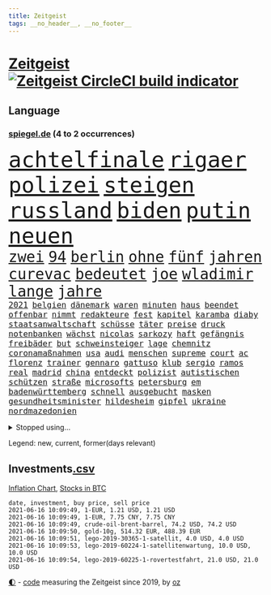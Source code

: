 ```yaml
---
title: Zeitgeist
tags: __no_header__, __no_footer__
---
```


# [Zeitgeist](https://oliz.io/zeitgeist/) [![Zeitgeist CircleCI build indicator](https://circleci.com/gh/ooz/zeitgeist.svg?style=shield)](https://circleci.com/gh/ooz/zeitgeist)

## Language

<h3><a href="https://www.spiegel.de" target="_blank">spiegel.de</a> (4 to 2 occurrences)</h3>
<p style="font-family:monospace">
<span style="font-size:32pt"><a href="news_links.html#achtelfinale" class="current">achtelfinale</a></span>
<span style="font-size:32pt"><a href="news_links.html#rigaer" class="new">rigaer</a></span>
<span style="font-size:32pt"><a href="news_links.html#polizei" class="current">polizei</a></span>
<span style="font-size:32pt"><a href="news_links.html#steigen" class="current">steigen</a></span>
<span style="font-size:32pt"><a href="news_links.html#russland" class="current">russland</a></span>
<span style="font-size:32pt"><a href="news_links.html#biden" class="current">biden</a></span>
<span style="font-size:32pt"><a href="news_links.html#putin" class="current">putin</a></span>
<span style="font-size:32pt"><a href="news_links.html#neuen" class="current">neuen</a></span>
<br>
<span style="font-size:22pt"><a href="news_links.html#zwei" class="current">zwei</a></span>
<span style="font-size:22pt"><a href="news_links.html#94" class="current">94</a></span>
<span style="font-size:22pt"><a href="news_links.html#berlin" class="current">berlin</a></span>
<span style="font-size:22pt"><a href="news_links.html#ohne" class="current">ohne</a></span>
<span style="font-size:22pt"><a href="news_links.html#fünf" class="current">fünf</a></span>
<span style="font-size:22pt"><a href="news_links.html#jahren" class="current">jahren</a></span>
<span style="font-size:22pt"><a href="news_links.html#curevac" class="current">curevac</a></span>
<span style="font-size:22pt"><a href="news_links.html#bedeutet" class="current">bedeutet</a></span>
<span style="font-size:22pt"><a href="news_links.html#joe" class="current">joe</a></span>
<span style="font-size:22pt"><a href="news_links.html#wladimir" class="current">wladimir</a></span>
<span style="font-size:22pt"><a href="news_links.html#lange" class="current">lange</a></span>
<span style="font-size:22pt"><a href="news_links.html#jahre" class="current">jahre</a></span>
<br>
<span style="font-size:12pt"><a href="news_links.html#2021" class="current">2021</a></span>
<span style="font-size:12pt"><a href="news_links.html#belgien" class="current">belgien</a></span>
<span style="font-size:12pt"><a href="news_links.html#dänemark" class="current">dänemark</a></span>
<span style="font-size:12pt"><a href="news_links.html#waren" class="current">waren</a></span>
<span style="font-size:12pt"><a href="news_links.html#minuten" class="current">minuten</a></span>
<span style="font-size:12pt"><a href="news_links.html#haus" class="current">haus</a></span>
<span style="font-size:12pt"><a href="news_links.html#beendet" class="current">beendet</a></span>
<span style="font-size:12pt"><a href="news_links.html#offenbar" class="current">offenbar</a></span>
<span style="font-size:12pt"><a href="news_links.html#nimmt" class="current">nimmt</a></span>
<span style="font-size:12pt"><a href="news_links.html#redakteure" class="new">redakteure</a></span>
<span style="font-size:12pt"><a href="news_links.html#fest" class="current">fest</a></span>
<span style="font-size:12pt"><a href="news_links.html#kapitel" class="current">kapitel</a></span>
<span style="font-size:12pt"><a href="news_links.html#karamba" class="new">karamba</a></span>
<span style="font-size:12pt"><a href="news_links.html#diaby" class="new">diaby</a></span>
<span style="font-size:12pt"><a href="news_links.html#staatsanwaltschaft" class="current">staatsanwaltschaft</a></span>
<span style="font-size:12pt"><a href="news_links.html#schüsse" class="current">schüsse</a></span>
<span style="font-size:12pt"><a href="news_links.html#täter" class="current">täter</a></span>
<span style="font-size:12pt"><a href="news_links.html#preise" class="current">preise</a></span>
<span style="font-size:12pt"><a href="news_links.html#druck" class="current">druck</a></span>
<span style="font-size:12pt"><a href="news_links.html#notenbanken" class="new">notenbanken</a></span>
<span style="font-size:12pt"><a href="news_links.html#wächst" class="current">wächst</a></span>
<span style="font-size:12pt"><a href="news_links.html#nicolas" class="new">nicolas</a></span>
<span style="font-size:12pt"><a href="news_links.html#sarkozy" class="new">sarkozy</a></span>
<span style="font-size:12pt"><a href="news_links.html#haft" class="current">haft</a></span>
<span style="font-size:12pt"><a href="news_links.html#gefängnis" class="current">gefängnis</a></span>
<span style="font-size:12pt"><a href="news_links.html#freibäder" class="new">freibäder</a></span>
<span style="font-size:12pt"><a href="news_links.html#but" class="new">but</a></span>
<span style="font-size:12pt"><a href="news_links.html#schweinsteiger" class="new">schweinsteiger</a></span>
<span style="font-size:12pt"><a href="news_links.html#lage" class="current">lage</a></span>
<span style="font-size:12pt"><a href="news_links.html#chemnitz" class="new">chemnitz</a></span>
<span style="font-size:12pt"><a href="news_links.html#coronamaßnahmen" class="current">coronamaßnahmen</a></span>
<span style="font-size:12pt"><a href="news_links.html#usa" class="current">usa</a></span>
<span style="font-size:12pt"><a href="news_links.html#audi" class="current">audi</a></span>
<span style="font-size:12pt"><a href="news_links.html#menschen" class="current">menschen</a></span>
<span style="font-size:12pt"><a href="news_links.html#supreme" class="current">supreme</a></span>
<span style="font-size:12pt"><a href="news_links.html#court" class="current">court</a></span>
<span style="font-size:12pt"><a href="news_links.html#ac" class="current">ac</a></span>
<span style="font-size:12pt"><a href="news_links.html#florenz" class="new">florenz</a></span>
<span style="font-size:12pt"><a href="news_links.html#trainer" class="current">trainer</a></span>
<span style="font-size:12pt"><a href="news_links.html#gennaro" class="new">gennaro</a></span>
<span style="font-size:12pt"><a href="news_links.html#gattuso" class="new">gattuso</a></span>
<span style="font-size:12pt"><a href="news_links.html#klub" class="current">klub</a></span>
<span style="font-size:12pt"><a href="news_links.html#sergio" class="current">sergio</a></span>
<span style="font-size:12pt"><a href="news_links.html#ramos" class="new">ramos</a></span>
<span style="font-size:12pt"><a href="news_links.html#real" class="current">real</a></span>
<span style="font-size:12pt"><a href="news_links.html#madrid" class="current">madrid</a></span>
<span style="font-size:12pt"><a href="news_links.html#china" class="current">china</a></span>
<span style="font-size:12pt"><a href="news_links.html#entdeckt" class="current">entdeckt</a></span>
<span style="font-size:12pt"><a href="news_links.html#polizist" class="current">polizist</a></span>
<span style="font-size:12pt"><a href="news_links.html#autistischen" class="new">autistischen</a></span>
<span style="font-size:12pt"><a href="news_links.html#schützen" class="current">schützen</a></span>
<span style="font-size:12pt"><a href="news_links.html#straße" class="current">straße</a></span>
<span style="font-size:12pt"><a href="news_links.html#microsofts" class="new">microsofts</a></span>
<span style="font-size:12pt"><a href="news_links.html#petersburg" class="current">petersburg</a></span>
<span style="font-size:12pt"><a href="news_links.html#em" class="current">em</a></span>
<span style="font-size:12pt"><a href="news_links.html#badenwürttemberg" class="current">badenwürttemberg</a></span>
<span style="font-size:12pt"><a href="news_links.html#schnell" class="current">schnell</a></span>
<span style="font-size:12pt"><a href="news_links.html#ausgebucht" class="current">ausgebucht</a></span>
<span style="font-size:12pt"><a href="news_links.html#masken" class="current">masken</a></span>
<span style="font-size:12pt"><a href="news_links.html#gesundheitsminister" class="current">gesundheitsminister</a></span>
<span style="font-size:12pt"><a href="news_links.html#hildesheim" class="new">hildesheim</a></span>
<span style="font-size:12pt"><a href="news_links.html#gipfel" class="current">gipfel</a></span>
<span style="font-size:12pt"><a href="news_links.html#ukraine" class="current">ukraine</a></span>
<span style="font-size:12pt"><a href="news_links.html#nordmazedonien" class="current">nordmazedonien</a></span>
</p>
<details>
<summary>Stopped using...</summary>
<p class="former" style="font-size:12pt">
rb(239) aufgerufen(238) awards(238) brutale(238) gefiel(238) mike(238) tatortvote(238) wirklichkeit(238) bildungsministerin(237) entdeckung(237) erzielt(237) genannt(237) influencer(237) jüdische(237) kandidatinnen(237) katze(237) lohnt(237) torjäger(237) treffer(237) 737(236) gedrängt(236) kommentiert(236) lockdowns(236) ludwigshafen(236) reduziert(236) straftaten(236) weshalb(236) 39(235) a2(235) bekanntesten(235) beschwerde(235) egal(235) gleichzeitig(235) krankenhäusern(235) punkte(235) schwedischen(235) unmut(235) zeugen(235) zlatan(235) 7(234) airbnb(234) bischofskonferenz(234) bundeskanzler(234) christen(234) coronalockdown(234) drehen(234) erkennt(234) feminismus(234) future(234) gestrandet(234) königreichs(234) künstlerin(234) nachfolgerin(234) qualität(234) rote(234) rüsten(234) schulkinder(234) streicht(234) untersucht(234) weber(234) airbus(233) alkohol(233) betriebe(233) brown(233) cockpit(233) einziges(233) elefanten(233) fünfte(233) gefüllt(233) irgendwann(233) klein(233) lyon(233) melanie(233) olympique(233) sicherheitsbehörden(233) sparen(233) spätestens(233) tom(233) verweigern(233) atlanta(232) ausweiten(232) bezug(232) britischer(232) depressionen(232) erdgas(232) fridays(232) investiert(232) kitas(232) langer(232) lebt(232) leichter(232) mario(232) nrwinnenminister(232) pompeo(232) raten(232) scheuer(232) tempo(232) verstorbenen(232) verzweifelt(232) virologe(232) 05(231) 33(231) 6(231) allgäu(231) beantragen(231) cancel(231) culture(231) gehe(231) heizung(231) kohleausstieg(231) mainz(231) mütter(231) schulden(231) spitzenspiel(231) attraktiver(230) bayerntrainer(230) erschütterte(230) feinde(230) flaschen(230) fliehen(230) freiburg(230) fördert(230) gesicht(230) hoffenheim(230) höchst(230) kretschmer(230) kämpfe(230) maßnahme(230) podium(230) remis(230) roboter(230) räumen(230) schlimm(230) versorgt(230) vertreter(230) zurzeit(230) zwang(230) 44(229) angeklagter(229) ausschreitungen(229) auswanderer(229) eskalieren(229) geistliche(229) gesundheit(229) gutes(229) lügen(229) massiven(229) moderna(229) pharmakonzerne(229) rollstuhl(229) unterschiedlichen(229) verbringen(229) verdiente(229) volker(229) zeitalter(229) 27(228) bedarf(228) bedenken(228) dortige(228) drohungen(228) eindringlich(228) gefährden(228) grundschüler(228) hieß(228) historischen(228) jackson(228) kriminellen(228) landesregierung(228) niederlagen(228) radsport(228) ronald(228) verkehrsminister(228) weichen(228) werkzeug(228) zivilisten(228) ausflug(227) aviv(227) begleiten(227) bußgeld(227) durften(227) gedreht(227) geflogen(227) gelsenkirchen(227) handelte(227) jonas(227) mahnen(227) maximal(227) maximilian(227) mächtigsten(227) nahverkehr(227) rettungsschiff(227) schwierigen(227) seltener(227) spitzentitel(227) tel(227) teure(227) wochenlang(227) ahnung(226) ausgangssperre(226) auswärtigen(226) berufseinstieg(226) bmw(226) branchen(226) ehre(226) familien(226) hessens(226) menschenleben(226) vergleich(226) verschiebt(226) väter(226) werben(226) wilson(226) wälder(226) überprüft(226) 10000(225) 24jähriger(225) anlagen(225) auseinander(225) ausgleich(225) befreit(225) bekämpft(225) gewaltsamen(225) goretzka(225) häusliche(225) immobilien(225) investitionen(225) katastrophale(225) null(225) psg(225) schwierigkeiten(225) spaziergang(225) strafstoß(225) tagelang(225) verspielt(225) veränderte(225) 2011(224) amerikanischen(224) beleidigung(224) bus(224) debatten(224) einstigen(224) energy(224) finanziell(224) historisches(224) kompliziert(224) medikamente(224) paderborn(224) pünktlich(224) satellitenbild(224) social(224) sonntagmorgen(224) studium(224) taktik(224) umgehend(224) vertritt(224) übt(224) 1500(223) ausfall(223) behaupten(223) freundschaft(223) gewohnt(223) oma(223) starker(223) strikte(223) verwüstungen(223) 180(222) 600(222) armut(222) bundesstaat(222) trieb(222) volle(222) warnte(222) fortgesetzt(221) fußballprofi(221) gebe(221) gladbach(221) indonesien(221) jedenfalls(221) lagen(221) mesut(221) misshandlungen(221) teenager(221) zielgeraden(221) billie(220) eilish(220) empfohlen(220) erbe(220) forschung(220) kanzlerschaft(220) kleines(220) morde(220) angezündet(219) beschränkungen(219) goldenen(219) matteo(219) milde(219) verwandelt(219) 13jähriger(218) ablehnung(218) aufnahme(218) beschossen(218) dich(218) einbrechen(218) einfacher(218) infektionsrisiko(218) kanzlerkandidatur(218) kritischen(218) organisieren(218) samstagabend(218) überraschung(218) besiegte(217) douglas(217) einnahmen(217) erzgebirge(217) gehirn(217) haushalte(217) meinen(217) privat(217) prominentesten(217) stiegen(217) usrepräsentantenhaus(217) vakzine(217) wittert(217) beschuldigten(216) haaland(216) innere(216) kehrte(216) viertelfinale(216) überfallen(216) überschwemmungen(216) aufholjagd(215) besondere(215) deutschem(215) fragte(215) geschieht(215) kroos(215) pipeline(215) provokation(215) schwerverletzte(215) verletzten(215) wohnt(215) überprüfen(215) lücke(214) probe(214) sonde(214) ständig(214) unglaubliche(214) hall(213) ignorieren(213) le(213) outfit(213) sachsens(213) stellungnahme(213) verteidigen(213) zusammenstößen(213) auszahlung(212) besiegen(212) coronabedingt(212) coronaviruspandemie(212) entließ(212) hielten(212) justizministerium(212) netflixserie(212) raab(212) registrieren(212) todesstrafe(212) wahnsinn(212) barnier(211) bestätigte(211) kluge(211) ringen(211) robben(211) solange(211) zuckerberg(211) überprüfung(211) bekenntnis(210) bruce(210) erfolgreichsten(210) indizien(210) mitfavorit(210) schwärmt(210) verschwörung(210) warm(210) 17jähriger(209) 73(209) alarmierte(209) amerikas(209) heiligen(209) illegales(209) janine(209) kracht(209) präsidentenwahl(209) stone(209) 19jähriger(208) dein(208) digital(208) fehlten(208) führungspositionen(208) philosoph(208) engpässe(207) größere(207) heinrich(207) kunstwerk(207) top(207) 46(206) dachten(206) eudiplomaten(206) inzidenzwert(206) mitarbeiterin(206) rasen(206) ausgeweitet(205) bangkok(205) bunten(205) doha(205) empfehlen(205) jubeln(205) rose(205) stress(205) ware(205) erkannt(204) hilfen(204) s(204) architekten(203) asteroiden(203) bevorstehen(203) coronazeit(203) flagge(203) hackerangriff(203) kickers(203) tabellenführer(203) tätern(203) whochef(203) fortuna(202) hängen(202) immens(202) regierungserklärung(202) wuchs(202) infektionsgeschehen(201) saintgermain(201) sicherheitsgesetz(201) fließen(200) me(200) papier(200) rettung(200) bartsch(199) klassische(199) onlineplattformen(199) erpressung(198) einhalten(197) fame(197) fehlende(197) grünenchefin(197) mischung(197) vermissten(197) abermals(196) feierten(196) gewaltsame(196) royale(196) würzburger(196) cover(195) lieferanten(195) palmer(195) ungeklärt(195) albtraum(194) anschlägen(194) daxkonzern(194) gleichen(194) nervosität(194) trauma(194) verzeichnen(194) angewiesen(193) coronaeinschränkungen(193) flughafens(193) fähigkeiten(193) himalaja(193) schwört(193) titelgewinn(193) verzögerungen(193) wahr(193) benötigte(192) bezirk(192) bundesparteitag(192) jadon(192) 39jährigen(191) dutzend(191) gesundheitsdienst(191) gewannen(191) klang(191) night(191) khan(190) nannten(190) sozial(190) vogel(190) barça(189) ernährung(189) telefonieren(189) vergabe(189) vertraute(189) flüchtete(187) barth(186) müttern(186) 300000(185) kameraden(185) kretschmann(185) offensichtlich(185) personelle(185) stehlen(185) vorfällen(185) winfried(185) anfühlt(184) ermordete(184) illegaler(184) tanzen(184) diesjährigen(183) farben(183) karlsruhe(183) klischees(183) rwe(183) evangelische(182) herausforderungen(182) unrealistisch(182) araber(181) befrieden(181) johannes(181) male(181) rückgängig(181) startup(181) stellenabbau(181) abschottung(180) niedrigsten(180) voraussetzung(180) voraussichtlich(180) edin(179) plänen(179) renault(179) golfstar(178) überlastet(178) entbrannt(177) offenem(177) anderswo(176) impfzentrum(176) zoom(176) berufswahl(175) eingeliefert(175) hagen(175) rollstuhlfahrer(175) spacex(175) spektakulärer(175) datenschutz(174) strukturen(174) topspiel(174) coronafolgen(173) umzugehen(173) verpflichtend(173) ausgeblieben(172) janet(172) privatpersonen(171) revival(171) beerdigt(169) fabian(169) ibrahimović(169) sancho(169) tolle(169) ausgesehen(168) heimsieg(168) koblenz(167) noah(167) usarbeitsmarkt(167) 43jähriger(166) billiger(166) brachten(166) trugen(166) versammelt(166) weltmeisterin(166) boomt(165) rätselhafter(165) arnd(164) popsängerin(164) warme(164) 1975(163) durchhalten(163) entzug(163) kollabieren(163) mobilität(163) mandanten(162) 58(161) bundeskabinett(161) gesundheitsministers(161) titelkampf(161) ustruppen(161) ausliefern(159) berühmtesten(159) kraftwerk(159) angestellten(158) helmut(158) bürokratie(156) genaue(156) mail(156) vertrauten(156) hartz(155) kollidierte(155) rekorde(155) bali(154) coronawochenüberblick(154) teneriffa(154) eruptionen(153) flogen(153) kleinere(153) lawinen(153) loslegen(153) gerechter(152) stoffe(152) terzić(151) 15jährige(150) biontech/pfizer(150) karolina(150) morddrohungen(150) saisonende(150) gedicht(149) bätzing(148) richtlinien(148) aussetzen(147) gesendet(147) groko(147) überforderte(147) beifahrer(146) entlarven(146) würzburg(146) edeka(144) exuspräsident(144) festgesetzt(144) flüchtlingslagern(144) wissler(144) harren(143) verschlimmert(143) überschatten(143) stadionsprecher(142) stromversorgung(140) urlaubsinsel(140) anfragen(139) belohnt(138) marie(138) motorroller(138) gottschalk(137) wonach(137) geheim(136) papiere(134) rückweg(134) schutzvorkehrungen(134) edinburgh(133) entgehen(133) trainers(133) absetzen(132) führungswechsel(132) höhenflug(132) anfällig(131) jagt(131) polizeibeamte(131) impftermin(130) jahn(130) schlaf(130) schwangerschaftsabbrüche(130) verbleibenden(130) entschärfung(129) rammt(129) verbraucht(129) ersparnisse(128) fakenews(128) fragwürdigen(128) gestohlenen(128) glasgow(128) indonesischen(128) pokalsieger(128) brad(127) statistiker(127) pantherstar(126) infos(125) irische(125) iv(125) sir(125) häusern(124) java(124) leuchtet(124) schrittweise(124) terrororganisation(124) zulauf(124) erschleichen(123) laptop(123) pleiten(123) willis(123) benutzen(122) kobe(122) neunte(122) delmenhorst(121) offline(121) schulöffnungen(121) weißer(121) agenda(120) amazons(120) dfbpräsident(120) englischer(120) lauert(120) trümmerteile(120) verstärkte(120) filmemacher(119) luxemburg(119) pokalfinale(119) gegeneinander(118) pkwmaut(117) gemüse(116) gewalttätigen(115) master(115) spielzeug(115) typs(115) behält(114) datingapp(114) grundstück(114) matratze(114) teilzunehmen(114) aufmarsch(113) ausflüge(113) erschlagen(113) fügte(113) angemessene(112) fuhren(112) gleicht(112) 00(111) bamberg(111) beratungsstelle(110) marina(110) bildungssystem(109) bryant(109) gelähmt(109) 73jährige(108) erlass(108) stürze(108) abgefangen(106) berechtigte(106) direkte(106) reparatur(105) traktiert(105) verschossen(105) goldbarren(104) üblich(104) belästigt(103) eingriffe(103) gezahlt(103) missverstanden(103) oscar(103) brannten(102) sprengt(102) ausstellung(100) dogecoin(100) mobbing(100) aue(99) chile(99) draghi(99) grab(99) sicherheitskräften(99) weltkriegsbomben(99) wöchentlich(99) kreuzfahrten(98) nachgebessert(98) weiblich(98) benachteiligten(97) drucken(97) fahrlässige(97) indiens(97) kommentaren(97) trieben(97) barrieren(96) bedingung(96) elektronischen(96) baron(95) streich(95) exportieren(94) nebenwirkung(94) seen(94) vergewaltigte(94) ambitioniertes(93) flächendeckende(93) antwortet(92) 20jährige(91) fragwürdiges(91) gefeierte(91) palästinensischer(91) wahlomat(91) 730000(90) angekündigte(90) ausgegraben(90) can't(90) dreieck(90) fahrradbranche(90) formate(90) fußballspieler(90) machtmissbrauch(90) magen(90) angriffs(89) esa(89) hope(89) taktischen(89) thermometer(89) undenkbar(89) vincent(89) arroganz(88) einräumt(88) emirat(88) frieren(88) japanerin(88) linkenvorsitzende(88) psychologischen(88) recherche(88) rechtsmediziner(88) sommerurlaub(88) verstörend(88) bombardierung(87) dünne(87) fahrradunfall(87) fassungslos(87) gereicht(87) muscheln(87) ehrliche(86) erfüllte(86) royal(86) sexistische(86) snacks(86) steuersenkungen(86) bundestagskandidatur(85) gegnerin(85) hatespeech(85) natotruppen(85) rausch(85) salihamidžić(85) thematisieren(85) vergnügungsparks(85) ksc(84) lehrstunde(84) längerem(84) montagmorgen(84) strich(84) oprah(83) pen(83) phasen(83) regionalwahl(83) spektakuläres(83) teslachefs(83) umgangs(83) winfrey(83) 313(82) fahrrädern(82) gesundheitsschutz(82) helikopter(82) hilferuf(82) obduziert(82) spannender(82) steuerlich(82) universelle(82) beliebteste(81) bundesinstitut(81) francisco(81) zurückgekehrt(81) großereignis(80) internetriesen(80) jayz(80) mitmachen(80) neunten(80) flüchtlingskrise(79) komplott(79) niemals(79) typ(79) vorrangig(79) aires(78) buenos(78) globes(78) hinderliche(78) teenagerin(78) täuschen(78) verborgene(78) ökologisch(78) hitlerbilder(77) knoblauch(77) mosambik(77) orte(77) blume(76) förderschulen(76) regionalen(76) sexualisierter(76) steuersätzen(76) studienfach(76) unabhängigkeitsbewegung(76) unbeschadet(76) vernehmung(76) angefahren(75) anwender(75) herkömmliche(75) lópez(75) seenotrettungsschiff(75) aktivistengruppe(74) aufräumen(74) buchstaben(74) exzesse(74) gebührt(74) kreuz(74) schwitzen(74) thessaloniki(74) unmoralisch(74) uskonservativen(74) wiedersehen(74) dfbpräsidenten(73) goldener(73) schieflage(73) spannendes(73) dramatisches(72) erforschung(72) hausarztpraxen(72) hawks(72) hingewiesen(72) viertes(72) betet(71) zürich(71) adams(70) maren(70) michigan(70) dagmar(69) fahrender(69) katalanen(69) korn(69) patentschutz(69) rum(69) verharrt(69) algorithmen(68) angriffswelle(68) diskriminierte(68) einnahme(68) musst(68) polemik(68) wal(68) kampl(67) press(67) room(67) vergewaltigers(67) weltberühmt(67) einsätzen(66) niederlegen(66) freizeittipps(65) harmloser(65) immunisiert(65) trollen(65) verglich(65) überraschendste(65) angeht(64) aussichtsreichen(64) lea(64) ustalkerin(64) bryson(63) dechambeau(63) nagelsmann(63) niedergelassene(63) seid(63) sicherheitslücke(63) eingebunden(62) gift(62) polizeieinsätze(62) unverantwortlich(62) übernehme(62) dunkel(61) jährlich(61) mitgliedern(61) zauberwürfel(61) fäuste(60) impfstoffexporte(60) staatsanwälte(60) unangemessene(60) vergrub(60) widersprüchliche(60) ethikrats(59) geklappt(59) landesarbeitsgericht(59) provokanten(59) witwe(59) ermittlungsverfahren(58) spiegelkorrespondent(58) 15jähriger(57) achtsamkeit(57) kundgebungen(57) kebekus(56) leichtathleten(56) massagesalons(56) segnen(55) impftempo(54) masters(54) trophäen(54) 1974(53) 35jährige(53) angehalten(53) deutschisraelische(53) güter(53) missglückten(53) ostküste(53) teilzeit(53) unbeteiligte(53) abwärts(52) erschaffen(52) aufsteigt(51) zugeständnisse(51) chauvin(50) coronainzidenz(50) derek(50) münchnern(50) schlaganfälle(50) sesamstraße(50) afroamerikaners(49) gerichtstermine(49) gerichtsverhandlung(49) jr(49) kürzer(49) nicolai(49) radfahren(49) regionale(49) schönheitswettbewerb(49) ussüdgrenze(49) kritikerin(48) anrainer(47) apu(47) auszugeben(47) expolizist(47) impfziel(47) krankgemeldet(47) kuss(47) simpsons(47) enkeltrick(46) geschädigten(46) großflächig(46) kleinerer(46) käse(46) scheuers(46) tierwesen(46) joseph(45) kurzes(45) tätowierungen(45) 5500(44) entfernten(44) ressourcen(44) berlinzehlendorf(43) brüsseler(43) genitalverstümmelung(43) kniet(43) raubüberfall(43) zehlendorf(43) ansprüchen(42) boseman(42) chadwick(42) dominierten(42) eisner(42) fellner(42) lösegeld(42) menschliches(42) posthum(42) 1400(41) 54jähriger(41) borissow(41) cduführung(41) covid19infektion(41) demokratiefördergesetz(41) formel1qualifying(41) kolonialismus(41) labour(41) packenden(41) bojko(40) fotobuch(40) stolperte(40) gesegnet(39) rtlshow(39) labourpartei(38) ängsten(38) dublin(37) sarg(37) seychellen(37) unternehmenssteuern(37) usmagazin(37) holzweg(36) neuerdings(36) abstiegsgefährdete(35) heldin(35) naturgesetze(35) verabschiedete(35) edmund(34) mehrkosten(34) alibaba(33) kuh(33) pochen(33) rekordstrafe(33) beleidigend(32) cyberattacke(32) spekulation(32) untergang(32) zidane(32) zinédine(32) rückzahlung(31) aufhören(30) forschungsministerin(30) geisterwaffen(30) kopfhörer(30) bayernlegende(29) blinkt(29) könige(29) teamleiterin(29) abliefern(28) basketballpokal(28) betriebsärzte(28) dog(28) scarlett(28) sehnt(28) verlieben(28) ähnlichen(28) adi(27) düsseldorfer(27) hütter(27) ehejahren(26) steuererleichterungen(26) absenken(25) afghanischen(25) hinsicht(25) regionalregierung(25) dinosaurierart(24) konkurrenzkampf(24) lebensgefährlichen(24) travolta(24) coronaopfer(23) cyberangriffe(23) gegenstände(23) genutztes(23) iris(23) kinderreportern(23) pandemiebedingten(23) speech(23) dgb(22) dynamo(22) kleinklein(22) kontaktbeschränkung(22) pokémonsammelkarten(22) wissenschaftliche(22) zündete(22) aufwendigen(21) koeman(21) videotest(21) reiter(20) agenten(19) co₂abgabe(19) gründungsmitglieder(19) grünenanhänger(19) klimadiskussion(19) spdchef(19) englisch(18) ermutigende(18) fastenbrechen(18) hohes(18) krematorien(18) polizeistation(18) prosieben(18) raketenbeschuss(18) spinne(18) auslandsgeheimdienst(17) begraben(17) einheiten(17) planten(17) wahlperiode(17) überarbeitung(17) #allesdichtmachen(16) auszeichnung(16) berufstätige(16) hinreißen(16) videoaktion(16) wandlung(16) ausgehen(15) klimaschutzgesetz(15) klimaschutzgesetzes(15) produkten(15) wachsamkeit(15) bnd(14) chefredakteurin(14) einstimmen(14) eskalierten(14) hrubesch(14) leistet(14) beleg(13) gefängnisstrafen(13) impfdrängler(13) milliardenschwere(13) soße(13) stolpert(13) küstenstadt(12) mondmission(12) pitzke(12) referendum(12) saturday(12) schmuggeln(12) schüttete(12) terzic(12) westdeutschen(12) akzeptabel(11) bewerbungen(11) lippen(11) versöhnlichen(11) ziemiak(11)
</p>
</details>
<p>Legend: <span class="new">new</span>, <span class="current">current</span>, <span class="former">former(days relevant)</span></p>

## Investments[.csv](investments.csv)

[Inflation Chart](https://inflationchart.com),
[Stocks in BTC](https://stonksinbtc.xyz/)

```
date, investment, buy price, sell price
2021-06-16 10:09:49, 1-EUR, 1.21 USD, 1.21 USD
2021-06-16 10:09:49, 1-EUR, 7.75 CNY, 7.75 CNY
2021-06-16 10:09:49, crude-oil-brent-barrel, 74.2 USD, 74.2 USD
2021-06-16 10:09:50, gold-10g, 514.32 EUR, 488.39 EUR
2021-06-16 10:09:51, lego-2019-30365-1-satellit, 4.0 USD, 4.0 USD
2021-06-16 10:09:53, lego-2019-60224-1-satellitenwartung, 10.0 USD, 10.0 USD
2021-06-16 10:09:54, lego-2019-60225-1-rovertestfahrt, 21.0 USD, 21.0 USD
```

<footer>
<a href="javascript:toggleTheme()" class="nav">🌓</a>
- <a href="https://github.com/ooz/zeitgeist">code</a> measuring the Zeitgeist since 2019, by <a href="https://oliz.io">oz</a>
</footer>
